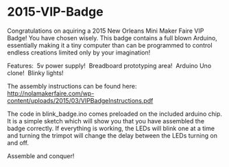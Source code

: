 # 2015-VIP-Badge

Congratulations on aquiring a 2015 New Orleans Mini Maker Faire VIP Badge! You have chosen wisely. This badge contains a full blown Arduino, essentially making it a tiny computer than can be programmed to control endless creations limited only by your imagination!

Features:
­ 5v power supply! 
­ Breadboard prototyping area!
­ Arduino Uno clone! 
­ Blinky lights!

The assembly instructions can be found here: http://nolamakerfaire.com/wp-content/uploads/2015/03/VIPBadgeInstructions.pdf

The code in blink_badge.ino comes preloaded on the included arduino chip. It is a simple sketch which will show you that you have assembled the badge correctly. If everything is working, the LEDs will blink one at a time and turning the trimpot will change the delay between the LEDs turning on and off.

Assemble and conquer!
